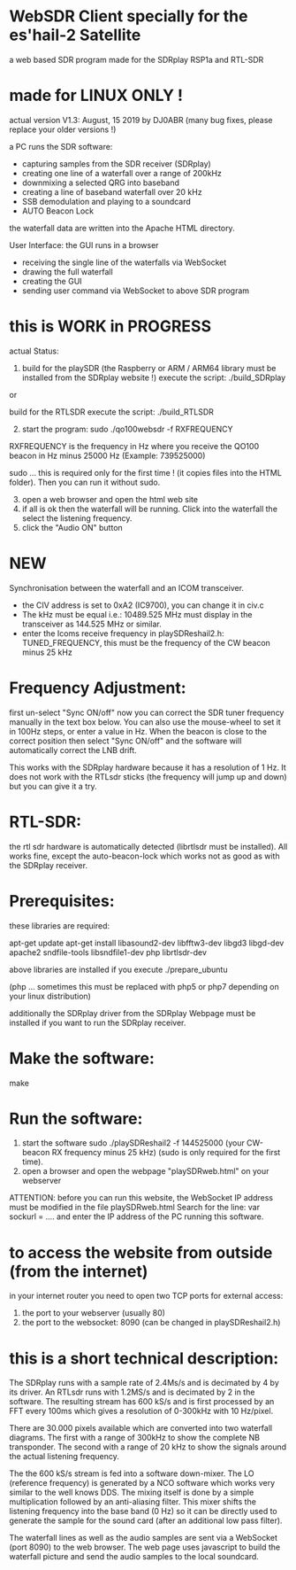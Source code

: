# WebSDR Client specially for the es'hail-2 Satellite
a web based SDR program made for the SDRplay RSP1a and RTL-SDR

# made for LINUX ONLY ! 

actual version V1.3: August, 15  2019
by DJ0ABR
(many bug fixes, please replace your older versions !)

a PC runs the SDR software:
* capturing samples from the SDR receiver (SDRplay)
* creating one line of a waterfall over a range of 200kHz
* downmixing a selected QRG into baseband
* creating a line of baseband waterfall over 20 kHz
* SSB demodulation and playing to a soundcard
* AUTO Beacon Lock

the waterfall data are written into the Apache HTML directory.

User Interface:
the GUI runs in a browser
* receiving the single line of the waterfalls via WebSocket
* drawing the full waterfall
* creating the GUI
* sending user command via WebSocket to above SDR program

# this is WORK in PROGRESS
actual Status: 

1) build for the playSDR (the Raspberry or ARM / ARM64 library must be installed from the SDRplay website !)
execute the script:  ./build_SDRplay

or

build for the RTLSDR
execute the script:  ./build_RTLSDR

2) start the program:  sudo ./qo100websdr -f RXFREQUENCY

RXFREQUENCY is the frequency in Hz where you receive the QO100 beacon in Hz minus 25000 Hz
(Example: 739525000)

sudo ... this is required only for the first time ! (it copies files into the HTML folder). Then you can run it without sudo.

3) open a web browser and open the html web site
4) if all is ok then the waterfall will be running. Click into the waterfall the select the listening frequency.
5) click the "Audio ON" button

# NEW
Synchronisation between the waterfall and an ICOM transceiver.
* the CIV address is set to 0xA2 (IC9700), you can change it in civ.c
* The kHz must be equal i.e.: 10489.525 MHz must display in the transceiver as 144.525 MHz or similar.
* enter the Icoms receive frequency in playSDReshail2.h:  TUNED_FREQUENCY, this must be the frequency of the CW beacon minus 25 kHz

Frequency Adjustment:
=====================
first un-select "Sync ON/off"
now you can correct the SDR tuner frequency manually in the text box below. You can also use the mouse-wheel to set it in 100Hz steps, or enter a value in Hz.
When the beacon is close to the correct position then select "Sync ON/off" and the software will automatically correct the LNB drift.

This works with the SDRplay hardware because it has a resolution of 1 Hz. It does not work with the RTLsdr sticks (the frequency will jump up and down) but you can give it a try.

RTL-SDR:
========
the rtl sdr hardware is automatically detected (librtlsdr must be installed). All works fine, except the auto-beacon-lock which works not as good as with the SDRplay receiver.


Prerequisites:
==============
these libraries are required:

apt-get update
apt-get install libasound2-dev libfftw3-dev libgd3 libgd-dev apache2 sndfile-tools libsndfile1-dev php librtlsdr-dev

above libraries are installed if you execute ./prepare_ubuntu

(php ... sometimes this must be replaced with php5 or php7 depending on your linux distribution)

additionally the SDRplay driver from the SDRplay Webpage must be installed if you want to run the SDRplay receiver.

Make the software:
==================

make

Run the software:
=================

1) start the software  sudo ./playSDReshail2 -f 144525000 (your CW-beacon RX frequency minus 25 kHz) (sudo is only required for the first time).
2) open a browser and open the webpage "playSDRweb.html" on your webserver

ATTENTION: before you can run this website, the WebSocket IP address must be modified in the file playSDRweb.html
Search for the line: var sockurl = ....
and enter the IP address of the PC running this software.

to access the website from outside (from the internet)
======================================================
in your internet router you need to open two TCP ports for external access:
1) the port to your webserver (usually 80)
2) the port to the websocket: 8090 (can be changed in playSDReshail2.h)


​this is a short technical description:
=====================================

The SDRplay runs with a sample rate of 2.4Ms/s and is decimated by 4 by its driver. An RTLsdr runs with 1.2MS/s and is decimated by 2 in the software.
The resulting stream has 600 kS/s and is first processed by an FFT every 100ms which gives a resolution of 0-300kHz with 10 Hz/pixel.


There are 30.000 pixels available which are converted into two waterfall diagrams. The first with a range of 300kHz to show the complete NB transponder.
The second with a range of 20 kHz to show the signals around the actual listening frequency.


The the 600 kS/s stream is fed into a software down-mixer. The LO (reference frequency) is generated by a NCO software which works very similar to the well knows DDS. The mixing itself is done by a simple multiplication followed by an anti-aliasing filter.
This mixer shifts the listening frequency into the base band (0 Hz) so it can be directly used to generate the sample for the sound card (after an additional low pass filter).


The waterfall lines as well as the audio samples are sent via a WebSocket (port 8090) to the web browser. 
The web page uses javascript to build the waterfall picture and send the audio samples to the local soundcard.
